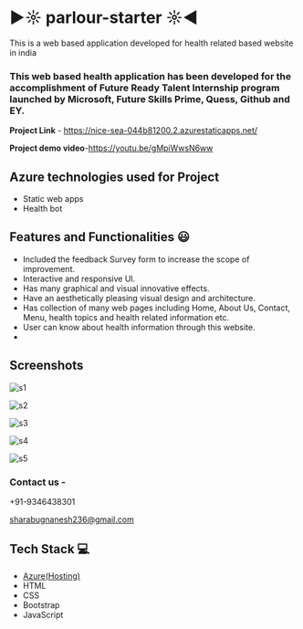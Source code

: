 # ►☼ parlour-starter ☼◄

This is a web based application developed for health related based website in india

### This web based health application has been developed for the accomplishment of Future Ready Talent Internship program launched by Microsoft, Future Skills Prime, Quess, Github and EY.


**Project Link** - https://nice-sea-044b81200.2.azurestaticapps.net/

**Project demo video**-https://youtu.be/gMpiWwsN6ww

## Azure technologies used for Project

- Static web apps
- Health bot

## Features and Functionalities 😃

- Included the feedback Survey form to increase the scope of improvement.
- Interactive and responsive UI.
- Has many graphical and visual innovative effects.
- Have an aesthetically pleasing visual design and architecture.
- Has collection of many web pages including Home, About Us, Contact, Menu, health topics and health related information etc.
- User can know about health information through this website.
- 
## Screenshots

   ![s1](https://user-images.githubusercontent.com/104452299/201402790-d4419159-5cca-470e-aee9-eb6b49c2e30e.png)
  
  
   ![s2](https://user-images.githubusercontent.com/104452299/201404022-825cabf2-7869-4ef5-ad1b-a5e2da0b0928.png)
   
   
   ![s3](https://user-images.githubusercontent.com/104452299/201404342-787d00fa-7c58-4700-aff1-4628d4a91f81.png)
   
   
   ![s4](https://user-images.githubusercontent.com/104452299/201404354-27340ccd-40ef-4f71-94b8-8d6c395ab38d.png)

   
   ![s5](https://user-images.githubusercontent.com/104452299/201404494-3e56fdd0-dfe2-4643-809e-923637a8d564.png)


### Contact us -
+91-9346438301

sharabugnanesh236@gmail.com



## Tech Stack 💻

- [Azure(Hosting)](https://azure.microsoft.com/en-in/features/azure-portal/)
- HTML
- CSS
- Bootstrap
- JavaScript
